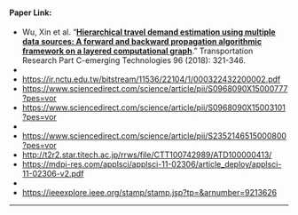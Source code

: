 #### Paper Link:
 - Wu, Xin et al. “[**Hierarchical travel demand estimation using multiple data sources: A forward and backward propagation algorithmic framework on a layered computational graph**](https://www.sciencedirect.com/science/article/pii/S0968090X18306685#f0015).” Transportation Research Part C-emerging Technologies 96 (2018): 321-346. 
 - 
 - https://ir.nctu.edu.tw/bitstream/11536/22104/1/000322432200002.pdf
 - https://www.sciencedirect.com/science/article/pii/S0968090X15000777?pes=vor
 - https://www.sciencedirect.com/science/article/pii/S0968090X15003101?pes=vor
 - 
 - https://www.sciencedirect.com/science/article/pii/S2352146515000800?pes=vor
 - http://t2r2.star.titech.ac.jp/rrws/file/CTT100742989/ATD100000413/
 - https://mdpi-res.com/applsci/applsci-11-02306/article_deploy/applsci-11-02306-v2.pdf
 - 
 - https://ieeexplore.ieee.org/stamp/stamp.jsp?tp=&arnumber=9213626

___________________________________________________________________________________________________________________________________________________________________________________










